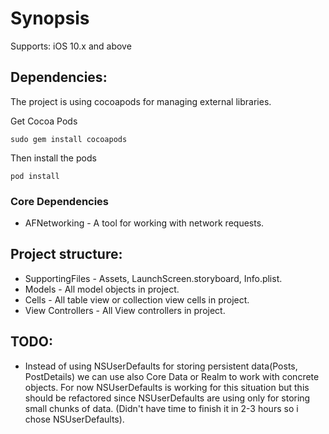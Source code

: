 # Synopsis

Supports: iOS 10.x and above

## Dependencies:

The project is using cocoapods for managing external libraries.

Get Cocoa Pods

```
sudo gem install cocoapods
```

Then install the pods

```
pod install
```

### Core Dependencies

* AFNetworking - A tool for working with network requests.

## Project structure:

* SupportingFiles - Assets, LaunchScreen.storyboard, Info.plist.
* Models - All model objects in project.
* Cells - All table view or collection view cells in project.
* View Controllers - All View controllers in project.


## TODO:
* Instead of using NSUserDefaults for storing persistent data(Posts, PostDetails) we can use also Core Data or Realm to work with concrete objects. For now NSUserDefaults is working for this situation but this should be refactored since NSUserDefaults are using only for storing small chunks of data.
(Didn't have time to finish it in 2-3 hours so i chose NSUserDefaults).
